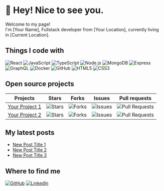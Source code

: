 # 👋 Hey! Nice to see you.

Welcome to my page!  
I'm [Your Name], Fullstack developer from [Your Location], currently living in [Current Location].

## Things I code with

![React](https://img.shields.io/badge/-React-61DAFB?logo=react&logoColor=ffffff&style=for-the-badge)
![JavaScript](https://img.shields.io/badge/-JavaScript-F7DF1E?logo=javascript&logoColor=000000&style=for-the-badge)
![TypeScript](https://img.shields.io/badge/-TypeScript-007ACC?logo=typescript&logoColor=ffffff&style=for-the-badge)
![Node.js](https://img.shields.io/badge/-Node.js-339933?logo=node.js&logoColor=ffffff&style=for-the-badge)
![MongoDB](https://img.shields.io/badge/-MongoDB-47A248?logo=mongodb&logoColor=ffffff&style=for-the-badge)
![Express](https://img.shields.io/badge/-Express-000000?logo=express&logoColor=ffffff&style=for-the-badge)
![GraphQL](https://img.shields.io/badge/-GraphQL-E10098?logo=graphql&logoColor=ffffff&style=for-the-badge)
![Docker](https://img.shields.io/badge/-Docker-2496ED?logo=docker&logoColor=ffffff&style=for-the-badge)
![GitHub](https://img.shields.io/badge/-GitHub-181717?logo=github&logoColor=ffffff&style=for-the-badge)
![HTML5](https://img.shields.io/badge/-HTML5-E34F26?logo=html5&logoColor=ffffff&style=for-the-badge)
![CSS3](https://img.shields.io/badge/-CSS3-1572B6?logo=css3&logoColor=ffffff&style=for-the-badge)

## Open source projects

| Projects                                   | Stars | Forks | Issues | Pull requests |
| ------------------------------------------ | ----- | ----- | ------ | ------------- |
| [Your Project 1](https://github.com/)      | ![Stars](https://img.shields.io/github/stars/username/repo?style=social)  | ![Forks](https://img.shields.io/github/forks/username/repo?style=social) | ![Issues](https://img.shields.io/github/issues/username/repo) | ![Pull Requests](https://img.shields.io/github/issues-pr/username/repo) |
| [Your Project 2](https://github.com/)      | ![Stars](https://img.shields.io/github/stars/username/repo?style=social)  | ![Forks](https://img.shields.io/github/forks/username/repo?style=social) | ![Issues](https://img.shields.io/github/issues/username/repo) | ![Pull Requests](https://img.shields.io/github/issues-pr/username/repo) |

## My latest posts

- [New Post Title 1](https://link-to-your-blog.com)
- [New Post Title 2](https://link-to-your-blog.com)
- [New Post Title 3](https://link-to-your-blog.com)

## Where to find me

[![GitHub](https://img.shields.io/badge/-GitHub-181717?logo=github&logoColor=ffffff&style=for-the-badge)](https://github.com/rayhan-bapari)
[![LinkedIn](https://img.shields.io/badge/-LinkedIn-0077B5?logo=linkedin&logoColor=ffffff&style=for-the-badge)](https://linkedin.com/in/md-rayhan-bapari)
